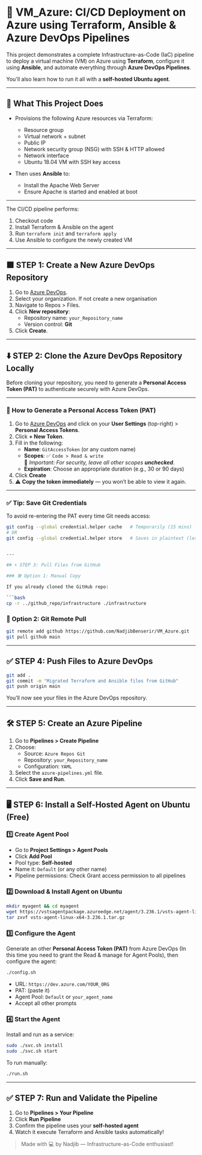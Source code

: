 # 🚀 VM_Azure: CI/CD Deployment on Azure using Terraform, Ansible & Azure DevOps Pipelines

This project demonstrates a complete Infrastructure-as-Code (IaC) pipeline to deploy a virtual machine (VM) on Azure using **Terraform**, configure it using **Ansible**, and automate everything through **Azure DevOps Pipelines**.

You'll also learn how to run it all with a **self-hosted Ubuntu agent**.

---

## 🧩 What This Project Does

- Provisions the following Azure resources via Terraform:
  - Resource group
  - Virtual network + subnet
  - Public IP
  - Network security group (NSG) with SSH & HTTP allowed
  - Network interface
  - Ubuntu 18.04 VM with SSH key access

- Then uses **Ansible** to:
  - Install the Apache Web Server
  - Ensure Apache is started and enabled at boot

---
The CI/CD pipeline performs:

1. Checkout code
2. Install Terraform & Ansible on the agent
3. Run `terraform init` and `terraform apply`
4. Use Ansible to configure the newly created VM


---

## 🟪 STEP 1: Create a New Azure DevOps Repository

1. Go to [Azure DevOps](https://dev.azure.com).
2. Select your organization. If not create a new organisation
3. Navigate to Repos > Files.
4. Click **New repository**:
   - Repository name: `your_Repository_name`
   - Version control: **Git**
5. Click **Create**.

---

## ⬇️ STEP 2: Clone the Azure DevOps Repository Locally

Before cloning your repository, you need to generate a **Personal Access Token (PAT)** to authenticate securely with Azure DevOps.

---

### 🔑 How to Generate a Personal Access Token (PAT)

1. Go to [Azure DevOps](https://dev.azure.com/) and click on your **User Settings** (top-right) > **Personal Access Tokens**.
2. Click **+ New Token**.
3. Fill in the following:
   - **Name**: `GitAccessToken` (or any custom name)
   - **Scopes**: ✅ `Code > Read & write`  
     🔐 *Important: For security, leave all other scopes **unchecked***.
   - **Expiration**: Choose an appropriate duration (e.g., 30 or 90 days)
4. Click **Create**
5. ⚠️ **Copy the token immediately** — you won’t be able to view it again.

---

### ✅ Tip: Save Git Credentials

To avoid re-entering the PAT every time Git needs access:

```bash
git config --global credential.helper cache   # Temporarily (15 mins)
# OR
git config --global credential.helper store   # Saves in plaintext (less secure)


---

## ⬇️ STEP 3: Pull Files from GitHub

### 🛠️ Option 1: Manual Copy

If you already cloned the GitHub repo:

```bash
cp -r ../github_repo/infrastructure ./infrastructure
```

### 🔗 Option 2: Git Remote Pull

```bash https://github.com/NadjibBenserir/VM_Azure.git
git remote add github https://github.com/NadjibBenserir/VM_Azure.git
git pull github main
```

---

## ✅ STEP 4: Push Files to Azure DevOps

```bash
git add .
git commit -m "Migrated Terraform and Ansible files from GitHub"
git push origin main
```

You’ll now see your files in the Azure DevOps repository.

---

## 🛠 STEP 5: Create an Azure Pipeline

1. Go to **Pipelines > Create Pipeline**
2. Choose:
   - Source: `Azure Repos Git`
   - Repository: `your_Repository_name`
   - Configuration: `YAML`
3. Select the `azure-pipelines.yml` file.
4. Click **Save and Run**.

---

## 🖥 STEP 6: Install a Self-Hosted Agent on Ubuntu (Free)

### 1️⃣ Create Agent Pool

- Go to **Project Settings > Agent Pools**
- Click **Add Pool**
- Pool type: **Self-hosted**
- Name it: `Default` (or any other name)
- Pipeline permissions: Check Grant access permission to all pipelines

### 2️⃣ Download & Install Agent on Ubuntu

```bash
mkdir myagent && cd myagent
wget https://vstsagentpackage.azureedge.net/agent/3.236.1/vsts-agent-linux-x64-3.236.1.tar.gz
tar zxvf vsts-agent-linux-x64-3.236.1.tar.gz
```

### 3️⃣ Configure the Agent

Generate an other **Personal Access Token (PAT)** from Azure DevOps (In this time you need to grant the Read & manage for Agent Pools), then configure the agent:

```bash
./config.sh
```

- URL: `https://dev.azure.com/YOUR_ORG`
- PAT: (paste it)
- Agent Pool: `Default` or `your_agent_name`
- Accept all other prompts

### 4️⃣ Start the Agent

Install and run as a service:

```bash
sudo ./svc.sh install
sudo ./svc.sh start
```

To run manually:

```bash
./run.sh
```

---

## ✅ STEP 7: Run and Validate the Pipeline

1. Go to **Pipelines > Your Pipeline**
2. Click **Run Pipeline**
3. Confirm the pipeline uses your **self-hosted agent**
4. Watch it execute Terraform and Ansible tasks automatically!


> Made with 💻 by Nadjib — Infrastructure-as-Code enthusiast!
